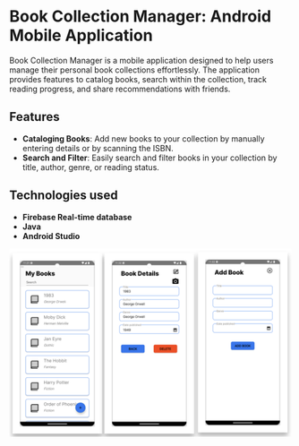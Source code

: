 # Book Collection Manager: Android Mobile Application

Book Collection Manager is a mobile application designed to help users manage their personal book collections effortlessly. The application provides features to catalog books, search within the collection, track reading progress, and share recommendations with friends.

## Features

- **Cataloging Books**: Add new books to your collection by manually entering details or by scanning the ISBN.
- **Search and Filter**: Easily search and filter books in your collection by title, author, genre, or reading status.

## Technologies used
- **Firebase Real-time database**
- **Java**
- **Android Studio**
  

![](b1.png)
